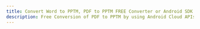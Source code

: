 ---title: Convert Word to PPTM, PDF to PPTM FREE Converter or Android SDKdescription: Free Conversion of PDF to PPTM by using Android Cloud APIs & SDKs. Also Create, Edit & Render Microsoft Word & OpenOffice documents in the Cloud.---